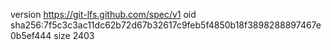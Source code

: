 version https://git-lfs.github.com/spec/v1
oid sha256:7f5c3c3ac11dc62b72d67b32617c9feb5f4850b18f3898288897467e0b5ef444
size 2403
